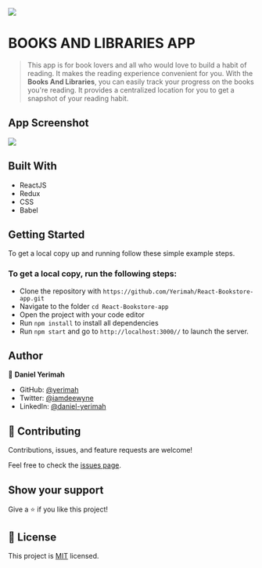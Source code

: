 ![](https://img.shields.io/badge/Microverse-blueviolet)

# BOOKS AND LIBRARIES APP

> This app is for book lovers and all who would love to build a habit of reading. It makes the 
> reading experience convenient for you. With the **Books And Libraries**, you can easily track
> your progress on the books you're reading. It provides a centralized location for you to get a 
> snapshot of your reading habit.

## App Screenshot
![](./src/images/appScreenshot.PNG)

## Built With

- ReactJS
- Redux
- CSS
- Babel

<!-- ## Live Demo (if available) -->

<!-- [Live Demo Link](https://livedemo.com) -->


## Getting Started

To get a local copy up and running follow these simple example steps.

### To get a local copy, run the following steps:

- Clone the repository with `https://github.com/Yerimah/React-Bookstore-app.git`
- Navigate to the folder `cd React-Bookstore-app`
- Open the project with your code editor
- Run `npm install` to install all dependencies
- Run `npm start` and go to `http://localhost:3000//` to launch the server.

## Author

👤 **Daniel Yerimah**

- GitHub: [@yerimah](https://github.com/yerimah)
- Twitter: [@iamdeewyne](https://twitter.com/iamdeewyne)
- LinkedIn: [@daniel-yerimah](https://www.linkedin.com/in/daniel-yerimah/)

## 🤝 Contributing

Contributions, issues, and feature requests are welcome!

Feel free to check the [issues page](https://github.com/Yerimah/React-Bookstore-app/issues).

## Show your support

Give a ⭐️ if you like this project!

## 📝 License

This project is [MIT]() licensed.